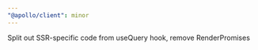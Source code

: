 ```yaml
---
"@apollo/client": minor
---
```


Split out SSR-specific code from useQuery hook, remove RenderPromises

